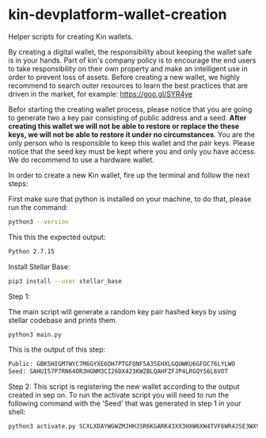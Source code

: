 # kin-devplatform-wallet-creation
Helper scripts for creating Kin wallets.

By creating a digital wallet, the responsibility about keeping the wallet safe is in your hands.
Part of kin's company policy is to encourage the end users to take responsibility on their own 
property and make an intelligent use in order to prevent loss of assets.
Before creating a new wallet, we highly recommend to search outer resources to learn the best 
practices that are driven in the market, for example: 
https://goo.gl/SYR4ye

Befor starting the creating wallet process, please notice that you are going to generate two a key pair consisting of 
public address and a seed. **After creating this wallet we will not be able to restore or replace the these keys, we 
will not be able to restore it under no circumstances**. 
You are the only person who is responsible to keep this wallet and the pair keys. 
Please notice that the seed key must be kept where you and only you have access. We do recommend to use a hardware 
wallet. 


In order to create a new Kin wallet, fire up the terminal and follow the next steps:

First make sure that python is installed on your machine, to do that, please run the command: 
```bash
python3 --version
```
This this the expected output:
```bash
Python 2.7.15
```

Install Stellar Base:
```bash
pip3 install --user stellar_base
```

Step 1:

The main script will generate a random key pair hashed keys by using stellar codebase and prints them.
```bash
python3 main.py
```

This is the output of this step:
```bash
Public: GBK5HIGM7WYC7M6GYXE6OH7PTGFQNF5A35EHXLGQUWKU6GFOC76LYLWO
Seed: SAHUI57P7RN64OR3HGNM3CI26DX423KWZBLQAHFZFJP4LRGQYS6L6VOT
```

Step 2:
This script is registering the new wallet according to the output created in sep on.
To run the activate script you will need to run the following command with the 'Seed' that was generated in step 1 in 
your shell:
```bash
python3 activate.py SCXLXDAYWGWZMJHHJSR6KGARK43XX3HXW6XW4TVF6WR4JSE3WXVHQIFP
```
